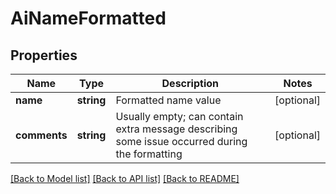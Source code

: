 # AiNameFormatted

## Properties
Name | Type | Description | Notes
------------ | ------------- | ------------- | -------------
**name** | **string** | Formatted name value | [optional] 
**comments** | **string** | Usually empty; can contain extra message describing some issue occurred during the formatting | [optional] 



[[Back to Model list]](README.md#documentation-for-models) [[Back to API list]](README.md#documentation-for-api-endpoints) [[Back to README]](README.md)


